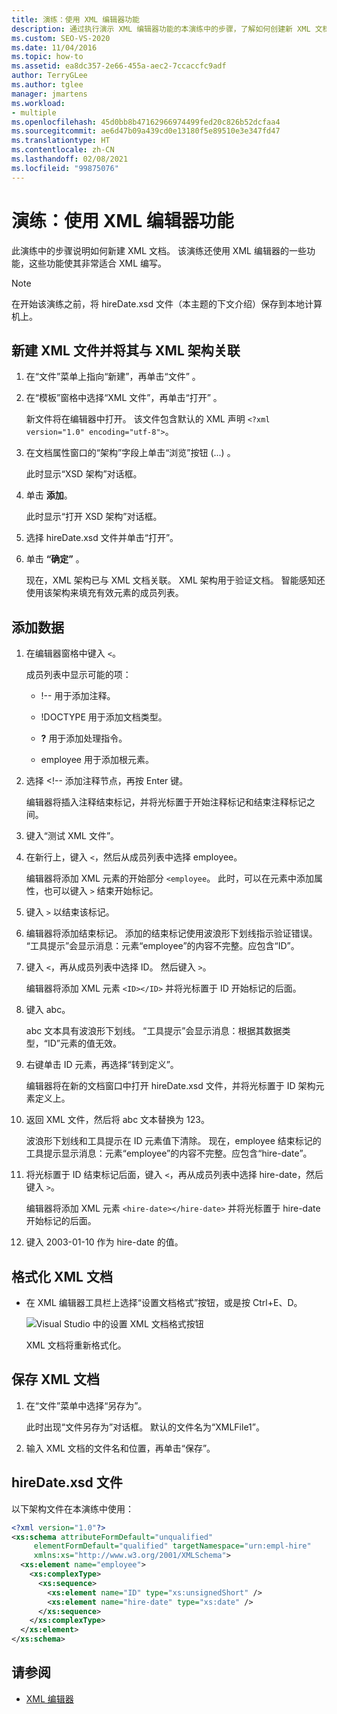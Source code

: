 ```yaml
---
title: 演练：使用 XML 编辑器功能
description: 通过执行演示 XML 编辑器功能的本演练中的步骤，了解如何创建新 XML 文档。
ms.custom: SEO-VS-2020
ms.date: 11/04/2016
ms.topic: how-to
ms.assetid: ea8dc357-2e66-455a-aec2-7ccaccfc9adf
author: TerryGLee
ms.author: tglee
manager: jmartens
ms.workload:
- multiple
ms.openlocfilehash: 45d0bb8b47162966974499fed20c826b52dcfaa4
ms.sourcegitcommit: ae6d47b09a439cd0e13180f5e89510e3e347fd47
ms.translationtype: HT
ms.contentlocale: zh-CN
ms.lasthandoff: 02/08/2021
ms.locfileid: "99875076"
---
```

# <a name="walkthrough-use-xml-editor-features"></a>演练：使用 XML 编辑器功能

此演练中的步骤说明如何新建 XML 文档。 该演练还使用 XML 编辑器的一些功能，这些功能使其非常适合 XML 编写。

> [!NOTE]
> 在开始该演练之前，将 hireDate.xsd 文件（本主题的下文介绍）保存到本地计算机上。

## <a name="to-create-a-new-xml-file-and-associate-it-with-an-xml-schema"></a>新建 XML 文件并将其与 XML 架构关联

1. 在“文件”菜单上指向“新建”，再单击“文件”  。

2. 在“模板”窗格中选择“XML 文件”，再单击“打开”  。

     新文件将在编辑器中打开。 该文件包含默认的 XML 声明 `<?xml version="1.0" encoding="utf-8">`。

3. 在文档属性窗口的“架构”字段上单击“浏览”按钮 (...) 。

     此时显示“XSD 架构”对话框。

4. 单击 **添加**。

     此时显示“打开 XSD 架构”对话框。

5. 选择 hireDate.xsd 文件并单击“打开”。

6. 单击 **“确定”** 。

     现在，XML 架构已与 XML 文档关联。 XML 架构用于验证文档。 智能感知还使用该架构来填充有效元素的成员列表。

## <a name="to-add-data"></a>添加数据

1. 在编辑器窗格中键入 `<`。

     成员列表中显示可能的项：

    - !-- 用于添加注释。

    - !DOCTYPE 用于添加文档类型。

    - **?** 用于添加处理指令。

    - employee 用于添加根元素。

2. 选择 &lt;!-- 添加注释节点，再按 Enter 键。

     编辑器将插入注释结束标记，并将光标置于开始注释标记和结束注释标记之间。

3. 键入“测试 XML 文件”。

4. 在新行上，键入 `<`，然后从成员列表中选择 employee。

     编辑器将添加 XML 元素的开始部分 `<employee`。 此时，可以在元素中添加属性，也可以键入 `>` 结束开始标记。

5. 键入 `>` 以结束该标记。

6. 编辑器将添加结束标记。 添加的结束标记使用波浪形下划线指示验证错误。 “工具提示”会显示消息：元素“employee”的内容不完整。应包含“ID”。

7. 键入 `<`，再从成员列表中选择 ID。 然后键入 `>`。

     编辑器将添加 XML 元素 `<ID></ID>` 并将光标置于 ID 开始标记的后面。

8. 键入 abc。

     abc 文本具有波浪形下划线。 “工具提示”会显示消息：根据其数据类型，“ID”元素的值无效。

9. 右键单击 ID 元素，再选择“转到定义”。

     编辑器将在新的文档窗口中打开 hireDate.xsd 文件，并将光标置于 ID 架构元素定义上。

10. 返回 XML 文件，然后将 abc 文本替换为 123。

     波浪形下划线和工具提示在 ID 元素值下清除。 现在，employee 结束标记的工具提示显示消息：元素“employee”的内容不完整。应包含“hire-date”。

11. 将光标置于 ID 结束标记后面，键入 `<`，再从成员列表中选择 hire-date，然后键入 `>`。

     编辑器将添加 XML 元素 `<hire-date></hire-date>` 并将光标置于 hire-date 开始标记的后面。

12. 键入 2003-01-10 作为 hire-date 的值。

## <a name="to-format-the-xml-document"></a>格式化 XML 文档

- 在 XML 编辑器工具栏上选择“设置文档格式”按钮，或是按 Ctrl+E、D。

   ![Visual Studio 中的设置 XML 文档格式按钮](media/format-xml-document.png)

   XML 文档将重新格式化。

## <a name="to-save-the-xml-document"></a>保存 XML 文档

1. 在“文件”菜单中选择“另存为”。 

     此时出现“文件另存为”对话框。 默认的文件名为“XMLFile1”。

2. 输入 XML 文档的文件名和位置，再单击“保存”。

## <a name="hiredatexsd-file"></a>hireDate.xsd 文件

以下架构文件在本演练中使用：

```xml
<?xml version="1.0"?>
<xs:schema attributeFormDefault="unqualified"
     elementFormDefault="qualified" targetNamespace="urn:empl-hire"
     xmlns:xs="http://www.w3.org/2001/XMLSchema">
  <xs:element name="employee">
    <xs:complexType>
      <xs:sequence>
        <xs:element name="ID" type="xs:unsignedShort" />
        <xs:element name="hire-date" type="xs:date" />
      </xs:sequence>
    </xs:complexType>
  </xs:element>
</xs:schema>
```

## <a name="see-also"></a>请参阅

- [XML 编辑器](../xml-tools/xml-editor.md)
